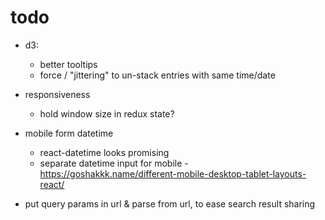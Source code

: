 # todo

- d3:
	- better tooltips
	- force / "jittering" to un-stack entries with same time/date

- responsiveness
	- hold window size in redux state?

- mobile form datetime
	- react-datetime looks promising
	- separate datetime input for mobile - https://goshakkk.name/different-mobile-desktop-tablet-layouts-react/

- put query params in url & parse from url, to ease search result sharing